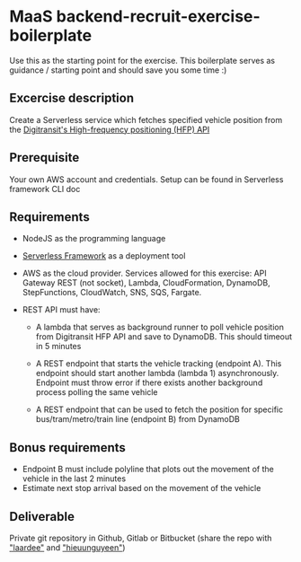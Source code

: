 # MaaS backend-recruit-exercise-boilerplate

Use this as the starting point for the exercise. This boilerplate serves as guidance / starting point and should save you some time :)

## Excercise description

Create a Serverless service which fetches specified vehicle position from the [Digitransit's High-frequency positioning (HFP) API](https://digitransit.fi/en/developers/apis/4-realtime-api/vehicle-positions-2/)

## Prerequisite

Your own AWS account and credentials. Setup can be found in Serverless framework CLI doc

## Requirements

- NodeJS as the programming language
- [Serverless Framework](https://serverless.com/) as a deployment tool
- AWS as the cloud provider. Services allowed for this exercise: API Gateway REST (not socket), Lambda, CloudFormation, DynamoDB, StepFunctions, CloudWatch, SNS, SQS, Fargate.
- REST API must have:

  - A lambda that serves as background runner to poll vehicle position from Digitransit HFP API and save to DynamoDB. This should timeout in 5 minutes

  - A REST endpoint that starts the vehicle tracking (endpoint A). This endpoint should start another lambda (lambda 1) asynchronously. Endpoint must throw error if there exists another background process polling the same vehicle

  - A REST endpoint that can be used to fetch the position for specific bus/tram/metro/train line (endpoint B) from DynamoDB

## Bonus requirements

- Endpoint B must include polyline that plots out the movement of the vehicle in the last 2 minutes
- Estimate next stop arrival based on the movement of the vehicle

## Deliverable

Private git repository in Github, Gitlab or Bitbucket (share the repo with ["laardee"](https://github.com/laardee/) and ["hieuunguyeen"](https://github.com/hieuunguyeen/))

